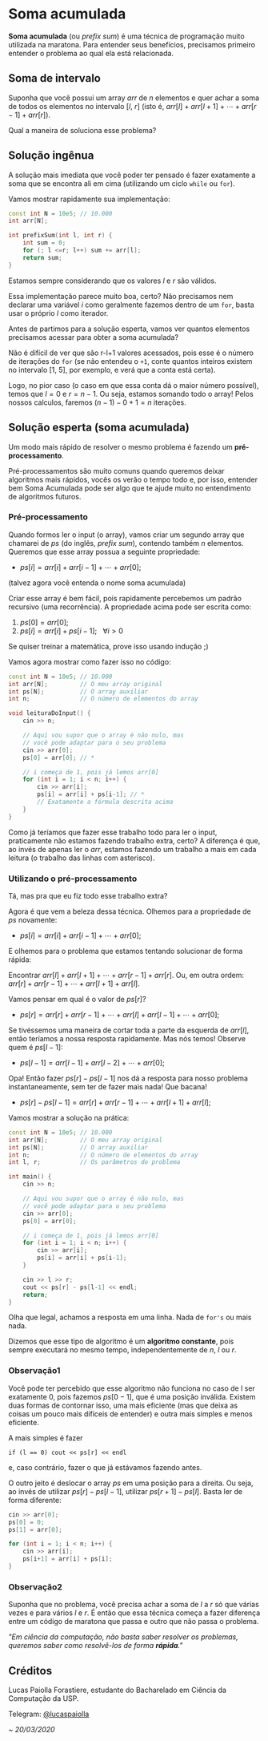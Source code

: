 # Soma acumulada

**Soma acumulada** (ou *prefix sum*) é uma técnica de programação muito utilizada na maratona. Para entender seus benefícios, precisamos primeiro entender o problema ao qual ela está relacionada.

## Soma de intervalo

Suponha que você possui um array $arr$ de $n$ elementos e quer achar a soma de todos os elementos no intervalo $[l,\ r]$ (isto é, $arr[l] + arr[l+1] + \cdots + arr[r-1] + arr[r]$).

Qual a maneira de soluciona esse problema?

## Solução ingênua 

A solução mais imediata que você poder ter pensado é fazer exatamente a soma que se encontra ali em cima (utilizando um ciclo `while` ou `for`).

Vamos mostrar rapidamente sua implementação:

```cpp
const int N = 10e5; // 10.000
int arr[N];

int prefixSum(int l, int r) {
    int sum = 0;
    for (; l <=r; l++) sum += arr[l];
    return sum;
}
```
Estamos sempre considerando que os valores $l$ e $r$ são válidos.

Essa implementação parece muito boa, certo? Não precisamos nem declarar uma variável $i$ como geralmente fazemos dentro de um `for`, basta usar o próprio $l$ como iterador.

Antes de partimos para a solução esperta, vamos ver quantos elementos precisamos acessar para obter a soma acumulada?

Não é difícil de ver que são r-l+1 valores acessados, pois esse é o número de iterações do `for` (se não entendeu o `+1`, conte quantos inteiros existem no intervalo $[1,\ 5]$, por exemplo, e verá que a conta está certa).

Logo, no pior caso (o caso em que essa conta dá o maior número possível), temos que $l=0$ e $r=n-1$. Ou seja, estamos somando todo o array! Pelos nossos calculos, faremos $(n-1)-0+1=n$ iterações.

## Solução esperta (soma acumulada)

Um modo mais rápido de resolver o mesmo problema é fazendo um **pré-processamento**.

Pré-processamentos são muito comuns quando queremos deixar algoritmos mais rápidos, vocês os verão o tempo todo e, por isso, entender bem Soma Acumulada pode ser algo que te ajude muito no entendimento de algoritmos futuros.

### Pré-processamento

Quando formos ler o input (o array), vamos criar um segundo array que chamarei de $ps$ (do inglês, *prefix sum*), contendo também $n$ elementos. Queremos que esse array possua a seguinte propriedade:

* $ps[i] = arr[i] + arr[i-1] + \cdots + arr[0];$

(talvez agora você entenda o nome soma acumulada)

Criar esse array é bem fácil, pois rapidamente percebemos um padrão recursivo (uma recorrência). A propriedade acima pode ser escrita como:

1. $ps[0] = arr[0];$
2. $ps[i] = arr[i] + ps[i-1]; \ \ \ \forall i > 0$

Se quiser treinar a matemática, prove isso usando indução ;)

Vamos agora mostrar como fazer isso no código:

```cpp
const int N = 10e5; // 10.000
int arr[N];         // O meu array original
int ps[N];          // O array auxiliar
int n;              // O número de elementos do array

void leituraDoInput() {
    cin >> n;

    // Aqui vou supor que o array é não nulo, mas
    // você pode adaptar para o seu problema 
    cin >> arr[0];
    ps[0] = arr[0]; // *

    // i começa de 1, pois já lemos arr[0]
    for (int i = 1; i < n; i++) {
        cin >> arr[i];
        ps[i] = arr[i] + ps[i-1]; // *
        // Exatamente a fórmula descrita acima
    }
}
```

Como já teríamos que fazer esse trabalho todo para ler o input, praticamente não estamos fazendo trabalho extra, certo?
A diferença é que, ao invés de apenas ler o $arr$, estamos fazendo um trabalho a mais em cada leitura (o trabalho das linhas com asterisco).

### Utilizando o pré-processamento

Tá, mas pra que eu fiz todo esse trabalho extra?

Agora é que vem a beleza dessa técnica. Olhemos para a propriedade de $ps$ novamente:

* $ps[i] = arr[i] + arr[i-1] + \cdots + arr[0];$

E olhemos para o problema que estamos tentando solucionar de forma rápida:

Encontrar $arr[l] + arr[l+1] + \cdots + arr[r-1] + arr[r]$.
Ou, em outra ordem: $arr[r] + arr[r-1] + \cdots + arr[l+1] + arr[l]$.

Vamos pensar em qual é o valor de $ps[r]$?

 * $ps[r] = arr[r] + arr[r-1] + \cdots + arr[l] + arr[l-1] + \cdots + arr[0];$

Se tivéssemos uma maneira de cortar toda a parte da esquerda de $arr[l]$, então teríamos a nossa resposta rapidamente. Mas nós temos! Observe quem é $ps[l-1]$:

* $ps[l-1] = arr[l-1] + arr[l-2] + \cdots + arr[0];$

Opa! Então fazer $ps[r] - ps[l-1]$ nos dá a resposta para nosso problema instantaneamente, sem ter de fazer mais nada! Que bacana!

* $ps[r]-ps[l-1] = arr[r] + arr[r-1] + \cdots + arr[l+1] + arr[l];$

Vamos mostrar a solução na prática:

```cpp
const int N = 10e5; // 10.000
int arr[N];         // O meu array original
int ps[N];          // O array auxiliar
int n;              // O número de elementos do array
int l, r;           // Os parâmetros do problema

int main() {
    cin >> n;

    // Aqui vou supor que o array é não nulo, mas
    // você pode adaptar para o seu problema 
    cin >> arr[0];
    ps[0] = arr[0]; 

    // i começa de 1, pois já lemos arr[0]
    for (int i = 1; i < n; i++) {
        cin >> arr[i];
        ps[i] = arr[i] + ps[i-1]; 
    }

    cin >> l >> r;
    cout << ps[r] - ps[l-1] << endl;
    return;
}
```

Olha que legal, achamos a resposta em uma linha. Nada de `for's` ou mais nada.

Dizemos que esse tipo de algoritmo é um **algoritmo constante**, pois sempre executará no mesmo tempo, independentemente de $n$, $l$ ou $r$. 

### Observação1

Você pode ter percebido que esse algoritmo não funciona no caso de l ser exatamente 0, pois fazemos $ps[0-1]$, que é uma posição inválida. Existem duas formas de contornar isso, uma mais eficiente (mas que deixa as coisas um pouco mais difíceis de entender) e outra mais simples e menos eficiente.

A mais simples é fazer 

`if (l == 0) cout << ps[r] << endl` 

e, caso contrário, fazer o que já estávamos fazendo antes.


O outro jeito é deslocar o array $ps$ em uma posição para a direita. Ou seja, ao invés de utilizar $ps[r]-ps[l-1]$, utilizar $ps[r+1]-ps[l]$. Basta ler de forma diferente:

```cpp
cin >> arr[0];
ps[0] = 0;
ps[1] = arr[0]; 

for (int i = 1; i < n; i++) {
    cin >> arr[i];
    ps[i+1] = arr[i] + ps[i]; 
}
```

### Observação2

Suponha que no problema, você precisa achar a soma de $l$ a $r$ só que várias vezes e para vários $l$ e $r$. É então que essa técnica começa a fazer diferença entre um código de maratona que passa e outro que não passa o problema.

*"Em ciência da computação, não basta saber resolver os problemas, queremos saber como resolvê-los de forma **rápida**."*


## Créditos

Lucas Paiolla Forastiere, estudante do Bacharelado em Ciência da Computação da USP.

Telegram: [@lucaspaiolla](https://web.telegram.org/#/im?p=@lucaspaiolla)

*~ 20/03/2020*